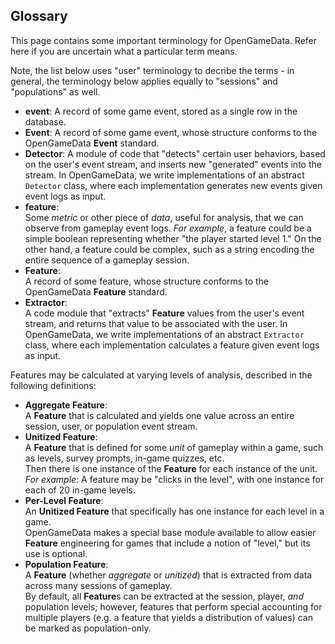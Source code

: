 ## Glossary

This page contains some important terminology for OpenGameData.
Refer here if you are uncertain what a particular term means.

Note, the list below uses "user" terminology to decribe the terms - in general, the terminology below applies equally to "sessions" and "populations" as well.

- **event**:
  A record of some game event, stored as a single row in the database.  
- **Event**:
  A record of some game event, whose structure conforms to the OpenGameData **Event** standard.
- **Detector**:
  A module of code that "detects" certain user behaviors, based on the user's event stream, and inserts new "generated" events into the stream.
  In OpenGameData, we write implementations of an abstract `Detector` class, where each implementation generates new events given event logs as input.  
- **feature**:  
  Some *metric* or other piece of *data*, useful for analysis, that we can observe from gameplay event logs.
  _For example_, a feature could be a simple boolean representing whether "the player started level 1."
  On the other hand, a feature could be complex, such as a string encoding the entire sequence of a gameplay session.
- **Feature**:  
  A record of some feature, whose structure conforms to the OpenGameData **Feature** standard.
- **Extractor**:  
  A code module that "extracts" **Feature** values from the user's event stream, and returns that value to be associated with the user.
  In OpenGameData, we write implementations of an abstract `Extractor` class, where each implementation calculates a feature given event logs as input.  

Features may be calculated at varying levels of analysis, described in the following definitions:

- **Aggregate Feature**:  
  A **Feature** that is calculated and yields one value across an entire session, user, or population event stream.
- **Unitized Feature**:  
  A **Feature** that is defined for some _unit_ of gameplay within a game, such as levels, survey prompts, in-game quizzes, etc.  
  Then there is one instance of the **Feature** for each instance of the unit.
  *For example*: A feature may be "clicks in the level", with one instance for each of 20 in-game levels.
- **Per-Level Feature**:  
  An **Unitized Feature** that specifically has one instance for each level in a game.  
  OpenGameData makes a special base module available to allow easier **Feature** engineering for games that include a notion of "level," but its use is optional.  
- **Population Feature**:  
  A **Feature** (whether _aggregate_ or _unitized_) that is extracted from data across many sessions of gameplay.  
  By default, all **Feature**s can be extracted at the session, player, _and_ population levels; however, features that perform special accounting for multiple players (e.g. a feature that yields a distribution of values) can be marked as population-only.
